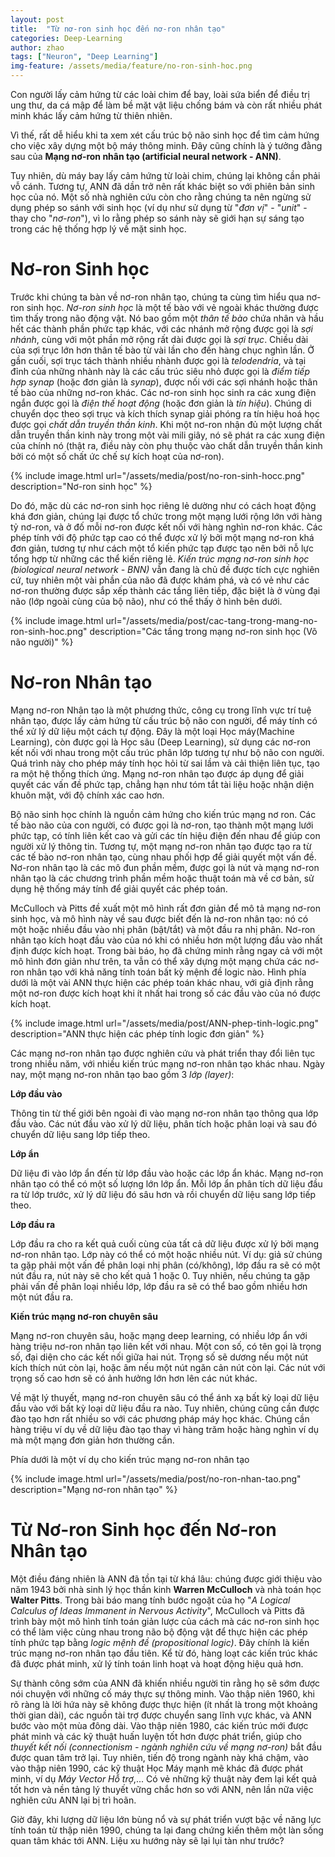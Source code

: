 ```yaml
---
layout: post
title:  "Từ nơ-ron sinh học đến nơ-ron nhân tạo"
categories: Deep-Learning
author: zhao
tags: ["Neuron", "Deep Learning"]
img-feature: /assets/media/feature/no-ron-sinh-hoc.png
---
```


Con người lấy cảm hứng từ các loài chim để bay, loài sứa biển để điều trị ung thư, da cá mập để làm bề mặt vật liệu chống bám và còn rất nhiều phát minh khác lấy cảm hứng từ thiên nhiên. 

Vì thế, rất dễ hiểu khi ta xem xét cấu trúc bộ não sinh học để tìm cảm hứng cho việc xây dựng một bộ máy thông minh. Đây cũng chính là ý tưởng đằng sau của **Mạng nơ-ron nhân tạo (artificial neural network - ANN)**. 

Tuy nhiên, dù máy bay lấy cảm hứng từ loài chim, chúng lại không cần phải vỗ cánh. Tương tự, ANN đã dần trở nên rất khác biệt so với phiên bản sinh học của nó. Một số nhà nghiên cứu còn cho rằng chúng ta nên ngừng sử dụng phép so sánh với sinh học (ví dụ như sử dụng từ "*đơn vị*" - "*unit*" - thay cho "*nơ-ron*"), vì lo rằng phép so sánh này sẽ giới hạn sự sáng tạo trong các hệ thống hợp lý về mặt sinh học.


# Nơ-ron Sinh học

Trước khi chúng ta bàn về nơ-ron nhân tạo, chúng ta cùng tìm hiểu qua nơ-ron sinh học. *Nơ-ron sinh học* là một tế bào với vẻ ngoài khác thường được tìm thấy trong não động vật. Nó bao gồm một *thân tế bào* chứa nhân và hầu hết các thành phần phức tạp khác, với các nhánh mở rộng được gọi là *sợi nhánh*, cùng với một phần mở rộng rất dài được gọi là *sợi trục*. Chiều dài của sợi trục lớn hơn thân tế bào từ vài lần cho đến hàng chục nghìn lần. Ở gần cuối, sợi trục tách thành nhiều nhành được gọi là *telodendria*, và tại đỉnh của những nhành này là các cấu trúc siêu nhỏ được gọi là *điểm tiếp hợp synap* (hoặc đơn giản là *synap*), được nối với các sợi nhánh hoặc thân tế bào của những nơ-ron khác. Các nơ-ron sinh học sinh ra các xung điện ngắn được gọi là *điện thế hoạt động* (hoặc đơn giản  là *tín hiệu*). Chúng di chuyển dọc theo sợi trục và kích thích synap giải phóng ra tín hiệu hoá học được gọi *chất dẫn truyền thần kinh*. Khi một nơ-ron nhận đủ một lượng chất dẫn truyền thần kinh này trong một vài mili giây, nó sẽ phát ra các xung điện của chính nó (thật ra, điều này còn phụ thuộc vào chất dẫn truyền thần kinh bởi có một số chất ức chế sự kích hoạt của nơ-ron). 

{% include image.html url="/assets/media/post/no-ron-sinh-hocc.png" description="Nơ-ron sinh học" %}

Do đó, mặc dù các nơ-ron sinh học riêng lẻ dường như có cách hoạt động khá đơn giản, chúng lại được tổ chức trong một mạng lưới rộng lớn với hàng tỷ nơ-ron, và ở đố mỗi nơ-ron được kết nối với hàng nghìn nơ-ron khác. Các phép tính với độ phức tạp cao có thể được xử lý bởi một mạng nơ-ron khá đơn giản, tương tự như cách một tổ kiến phức tạp được tạo nên bởi nỗ lực tổng hợp từ những các thể kiến riêng lẻ. *Kiến trúc mạng nơ-ron sinh học (biological neural network - BNN)* vẫn đang là chủ đề được tích cực nghiên cứ, tuy nhiên một vài phần của não đã được khám phá, và có vẻ như các nơ-ron thường được sắp xếp thành các tầng liên tiếp, đặc biệt là ở vùng đại não (lớp ngoài cùng của bộ não), như có thể thấy ở hình bên dưới.

{% include image.html url="/assets/media/post/cac-tang-trong-mang-no-ron-sinh-hoc.png" description="Các tầng trong mạng nơ-ron sinh học (Võ não người)" %}

# Nơ-ron Nhân tạo

Mạng nơ-ron Nhân tạo là một phương thức, công cụ trong lĩnh vực trí tuệ nhân tạo, được lấy cảm hứng từ cấu trúc bộ não con người, để máy tính có thể xử lý dữ liệu một cách tự động. Đây là một loại Học máy(Machine Learning), còn được gọi là Học sâu (Deep Learning), sử dụng các nơ-ron kết nối với nhau trong một cấu trúc phân lớp tương tự như bộ não con người. Quá trình này cho phép máy tính học hỏi từ sai lầm và cải thiện liên tục, tạo ra một hệ thống thích ứng. Mạng nơ-ron nhân tạo được áp dụng để giải quyết các vấn đề phức tạp, chẳng hạn như tóm tắt tài liệu hoặc nhận diện khuôn mặt, với độ chính xác cao hơn.

Bộ não sinh học chính là nguồn cảm hứng cho kiến trúc mạng nơ ron. Các tế bào não của con người, có được gọi là nơ-ron, tạo thành một mạng lưới phức tạp, có tính liên kết cao và gửi các tín hiệu điện đến nhau để giúp con người xử lý thông tin. Tương tự, một mạng nơ-ron nhân tạo được tạo ra từ các tế bào nơ-ron nhân tạo, cùng nhau phối hợp để giải quyết một vấn đề. Nơ-ron nhân tạo là các mô đun phần mềm, được gọi là nút và mạng nơ-ron nhân tạo là các chương trình phần mềm hoặc thuật toán mà về cơ bản, sử dụng hệ thống máy tính để giải quyết các phép toán.

McCulloch và Pitts đề xuất một mô hình rất đơn giản để mô tả mạng nơ-ron sinh học, và mô hình này về sau được biết đến là nơ-ron nhân tạo: nó có một hoặc nhiều đầu vào nhị phân (bật/tắt) và một đầu ra nhị phân. Nơ-ron nhân tạo kích hoạt đầu vào của nó khi có nhiều hơn một lượng đầu vào nhất định được kích hoạt. Trong bài báo, họ đã chứng minh rằng ngay cả với một mô hình đơn giản như trên, ta vẫn có thể xây dựng một mạng chứa các nơ-ron nhân tạo với khả năng tính toán bất kỳ mệnh đề logic nào. Hình phía dưới là một vài ANN thực hiện các phép toán khác nhau, với giả định rằng một nơ-ron được kích hoạt khi ít nhất hai trong số các đầu vào của nó được kích hoạt. 

{% include image.html url="/assets/media/post/ANN-phep-tinh-logic.png" description="ANN thực hiện các phép tính logic đơn giản" %}

Các mạng nơ-ron nhân tạo được nghiên cứu và phát triển thay đổi liên tục trong nhiều năm, với nhiều kiến trúc mạng nơ-ron nhân tạo khác nhau. Ngày nay, một mạng nơ-ron nhân tạo bao gồm 3 *lớp (layer)*:

**Lớp đầu vào**

Thông tin từ thế giới bên ngoài đi vào mạng nơ-ron nhân tạo thông qua lớp đầu vào. Các nút đầu vào xử lý dữ liệu, phân tích hoặc phân loại và sau đó chuyển dữ liệu sang lớp tiếp theo.

**Lớp ẩn**

Dữ liệu đi vào lớp ẩn đến từ lớp đầu vào hoặc các lớp ẩn khác. Mạng nơ-ron nhân tạo có thể có một số lượng lớn lớp ẩn. Mỗi lớp ẩn phân tích dữ liệu đầu ra từ lớp trước, xử lý dữ liệu đó sâu hơn và rồi chuyển dữ liệu sang lớp tiếp theo.

**Lớp đầu ra**

Lớp đầu ra cho ra kết quả cuối cùng của tất cả dữ liệu được xử lý bởi mạng nơ-ron nhân tạo. Lớp này có thể có một hoặc nhiều nút. Ví dụ: giả sử chúng ta gặp phải một vấn đề phân loại nhị phân (có/không), lớp đầu ra sẽ có một nút đầu ra, nút này sẽ cho kết quả 1 hoặc 0. Tuy nhiên, nếu chúng ta gặp phải vấn đề phân loại nhiều lớp, lớp đầu ra sẽ có thể bao gồm nhiều hơn một nút đầu ra.

**Kiến trúc mạng nơ-ron chuyên sâu** 

Mạng nơ-ron chuyên sâu, hoặc mạng deep learning, có nhiều lớp ẩn với hàng triệu nơ-ron nhân tạo liên kết với nhau. Một con số, có tên gọi là trọng số, đại diện cho các kết nối giữa hai nút. Trọng số sẽ dương nếu một nút kích thích nút còn lại, hoặc âm nếu một nút ngăn cản nút còn lại. Các nút với trọng số cao hơn sẽ có ảnh hưởng lớn hơn lên các nút khác.

Về mặt lý thuyết, mạng nơ-ron chuyên sâu có thể ánh xạ bất kỳ loại dữ liệu đầu vào với bất kỳ loại dữ liệu đầu ra nào. Tuy nhiên, chúng cũng cần được đào tạo hơn rất nhiều so với các phương pháp máy học khác. Chúng cần hàng triệu ví dụ về dữ liệu đào tạo thay vì hàng trăm hoặc hàng nghìn ví dụ mà một mạng đơn giản hơn thường cần. 

Phía dưới là một ví dụ cho kiến trúc mạng nơ-ron nhân tạo

{% include image.html url="/assets/media/post/no-ron-nhan-tao.png" description="Mạng nơ-ron nhân tạo" %}

# Từ Nơ-ron Sinh học đến Nơ-ron Nhân tạo

Một điều đáng nhiên là ANN đã tồn tại từ khá lâu: chúng được giới thiệu vào năm 1943 bởi nhà sinh lý học thần kinh **Warren McCulloch** và nhà toán học **Walter Pitts**. Trong bài báo mang tính bước ngoặt của họ "*A Logical Calculus of Ideas Immanent in Nervous Activity*", McCulloch và Pitts đã trình bày một mô hình tính toán giản lược của cách mà các nơ-ron sinh học có thể làm việc cùng nhau trong não bộ động vật để thực hiện các phép tính phức tạp bằng *logic mệnh đề (propositional logic)*. Đây chính là kiến trúc mạng nơ-ron nhân tạo đầu tiên. Kể từ đó, hàng loạt các kiến trúc khác đã được phát minh, xử lý tính toán linh hoạt và hoạt động hiệu quả hơn.

Sự thành công sớm của ANN đã khiến nhiều người tin rằng họ sẽ sớm được nói chuyện với những cố máy thực sự thông minh. Vào thập niên 1960, khi rõ ràng là lời hứa này sẽ không được thực hiện (ít nhất là trong một khoảng thời gian dài), các nguồn tài trợ được chuyển sang lĩnh vực khác, và ANN bước vào một mùa đông dài. Vào thập niên 1980, các kiến trúc mới được phát minh và các kỹ thuật huấn luyện tốt hơn được phát triển, giúp cho *thuyết kết nối (connectionism - ngành nghiên cứu về mạng nơ-ron)* bắt đầu được quan tâm trở lại. Tuy nhiên, tiến độ trong ngành này khá chậm, vào vào thập niên 1990, các kỹ thuật Học Máy mạnh mẽ khác đã được phát minh, ví dụ *Máy Vector Hỗ trợ*,... Có vẻ những kỹ thuật này đem lại kết quả tốt hơn và nền tảng lý thuyết vững chắc hơn so với ANN, nên lần nữa việc nghiên cứu ANN lại bị trì hoãn. 

Giờ đây, khi lượng dữ liệu lớn bùng nổ và sự phát triển vượt bậc về năng lực tính toán từ thập niên 1990, chúng ta lại đang chứng kiến thêm một làn sống quan tâm khác tới ANN. Liệu xu hướng này sẽ lại lụi tàn như trước?
